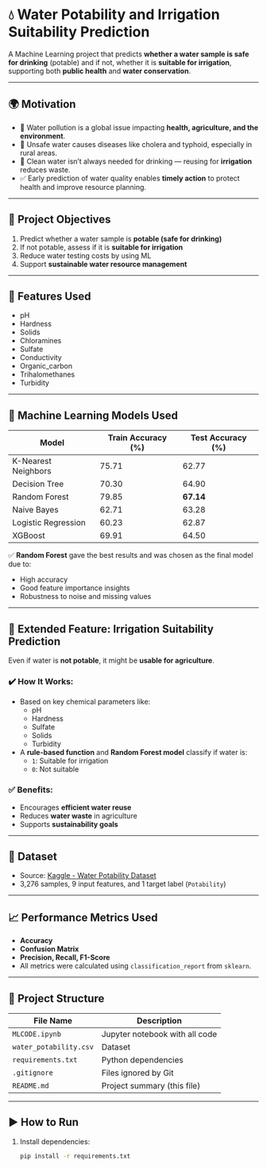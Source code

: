 # 💧 Water Potability and Irrigation Suitability Prediction

A Machine Learning project that predicts **whether a water sample is safe for drinking** (potable) and if not, whether it is **suitable for irrigation**, supporting both **public health** and **water conservation**.

---



## 🌍 Motivation

- 🌊 Water pollution is a global issue impacting **health, agriculture, and the environment**.
- 👶 Unsafe water causes diseases like cholera and typhoid, especially in rural areas.
- 🌾 Clean water isn’t always needed for drinking — reusing for **irrigation** reduces waste.
- ✅ Early prediction of water quality enables **timely action** to protect health and improve resource planning.

---

## 🎯 Project Objectives

1. Predict whether a water sample is **potable (safe for drinking)**
2. If not potable, assess if it is **suitable for irrigation**
3. Reduce water testing costs by using ML
4. Support **sustainable water resource management**

---

## 🔬 Features Used

- pH
- Hardness
- Solids
- Chloramines
- Sulfate
- Conductivity
- Organic_carbon
- Trihalomethanes
- Turbidity

---

## 🧠 Machine Learning Models Used

| Model                | Train Accuracy (%) | Test Accuracy (%) |
|---------------------|--------------------|-------------------|
| K-Nearest Neighbors | 75.71              | 62.77             |
| Decision Tree       | 70.30              | 64.90             |
| Random Forest       | 79.85              | **67.14**         |
| Naive Bayes         | 62.71              | 63.28             |
| Logistic Regression | 60.23              | 62.87             |
| XGBoost             | 69.91              | 64.50             |

✅ **Random Forest** gave the best results and was chosen as the final model due to:
- High accuracy
- Good feature importance insights
- Robustness to noise and missing values

---

## 🌿 Extended Feature: Irrigation Suitability Prediction

Even if water is **not potable**, it might be **usable for agriculture**.

### ✔️ How It Works:
- Based on key chemical parameters like:
  - pH
  - Hardness
  - Sulfate
  - Solids
  - Turbidity
- A **rule-based function** and **Random Forest model** classify if water is:
  - `1`: Suitable for irrigation
  - `0`: Not suitable

### ✅ Benefits:
- Encourages **efficient water reuse**
- Reduces **water waste** in agriculture
- Supports **sustainability goals**

---

## 🧪 Dataset

- Source: [Kaggle - Water Potability Dataset](https://www.kaggle.com/datasets/adityakadiwal/water-potability)
- 3,276 samples, 9 input features, and 1 target label (`Potability`)

---

## 📈 Performance Metrics Used

- **Accuracy**
- **Confusion Matrix**
- **Precision, Recall, F1-Score**
- All metrics were calculated using `classification_report` from `sklearn`.

---

## 📂 Project Structure

| File Name                | Description                                 |
|--------------------------|---------------------------------------------|
| `MLCODE.ipynb`           | Jupyter notebook with all code              |
| `water_potability.csv`   | Dataset                                     |
| `requirements.txt`       | Python dependencies                        |
| `.gitignore`             | Files ignored by Git                        |
| `README.md`              | Project summary (this file)                 |

---

## ▶️ How to Run

1. Install dependencies:
   ```bash
   pip install -r requirements.txt
